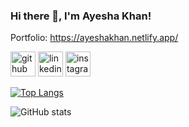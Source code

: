 ### Hi there 👋, I'm Ayesha Khan!

Portfolio: https://ayeshakhan.netlify.app/

[<img src='https://cdn.jsdelivr.net/npm/simple-icons@3.0.1/icons/github.svg' alt='github' height='40'>](https://github.com/fizaayesha)  [<img src='https://cdn.jsdelivr.net/npm/simple-icons@3.0.1/icons/linkedin.svg' alt='linkedin' height='40'>](https://www.linkedin.com/in/ayesha-khan-129434219//)  [<img src='https://cdn.jsdelivr.net/npm/simple-icons@3.0.1/icons/instagram.svg' alt='instagram' height='40'>](https://www.instagram.com/ayesha__19__/)  

[![Top Langs](https://github-readme-stats.vercel.app/api/top-langs/?username=fizaayesha)](https://github.com/anuraghazra/github-readme-stats)

![GitHub stats](https://github-readme-stats.vercel.app/api?username=fizaayesha&show_icons=true)  

